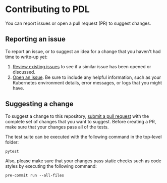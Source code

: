 # Contributing to PDL

You can report issues or open a pull request (PR) to suggest changes. 

## Reporting an issue

To report an issue, or to suggest an idea for a change that you haven't
had time to write-up yet:
1.  [Review existing issues](https://github.com/IBM/prompt-declaration-language/issues) to see if a similar issue has been opened or discussed.
2.  [Open an
issue](https://github.com/IBM/prompt-declaration-language/issues/new). Be sure to include any helpful information, such as your Kubernetes environment details, error messages, or logs that you might have.


## Suggesting a change

To suggest a change to this repository, [submit a pull request](https://github.com/IBM/prompt-declaration-language/pulls) with the complete set of changes that you want to suggest. Before creating a PR, make sure that your changes pass all of the tests.

The test suite can be executed with the following command in the top-level folder:
```
pytest
```

Also, please make sure that your changes pass static checks such as code styles by executing the following command:
```
pre-commit run --all-files
```
